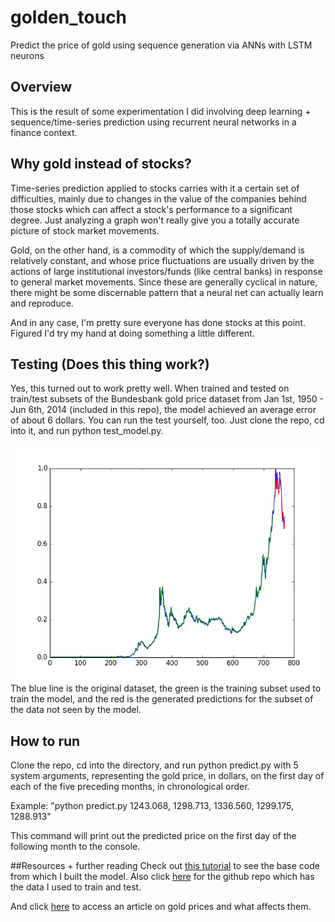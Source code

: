# golden_touch
Predict the price of gold using sequence generation via ANNs with LSTM neurons

## Overview
This is the result of some experimentation I did involving deep learning + sequence/time-series prediction using recurrent neural networks in a finance context. 

## Why gold instead of stocks?
Time-series prediction applied to stocks carries with it a certain set of difficulties, mainly due to changes in the value of the companies behind those stocks which can affect a stock's performance to a significant degree. Just analyzing a graph won't really give you a totally accurate picture of stock market movements. 

Gold, on the other hand, is a commodity of which the supply/demand is relatively constant, and whose price fluctuations are usually driven by the actions of large institutional investors/funds (like central banks) in response to general market movements. Since these are generally cyclical in nature, there might be some discernable pattern that a neural net can actually learn and reproduce.

And in any case, I'm pretty sure everyone has done stocks at this point. Figured I'd try my hand at doing something a little different.


## Testing (Does this thing work?)
Yes, this turned out to work pretty well. When trained and tested on train/test subsets of the Bundesbank gold price dataset from Jan 1st, 1950 - Jun 6th, 2014 (included in this repo), the model achieved an average error of about 6 dollars. You can run the test yourself, too. Just clone the repo, cd into it, and run python test_model.py.

![Here's the resulting normalized graph generated by the test script.](figure_1_final.png) The blue line is the original dataset, the green is the training subset used to train the model, and the red is the generated predictions for the subset of the data not seen by the model.


## How to run
Clone the repo, cd into the directory, and run python predict.py with 5 system arguments, representing the gold price, in dollars, on the first day of each of the five preceding months, in chronological order. 

Example: "python predict.py 1243.068, 1298.713, 1336.560, 1299.175, 1288.913"

This command will print out the predicted price on the first day of the following month to the console.

##Resources + further reading
Check out [this tutorial](http://machinelearningmastery.com/time-series-prediction-lstm-recurrent-neural-networks-python-keras/) to see the base code from which I built the model. Also click [here](https://github.com/datasets/gold-prices) for the github repo which has the data I used to train and test. 

And click [here](http://www.investopedia.com/articles/active-trading/031915/what-moves-gold-prices.asp) to access an article on gold prices and what affects them.




